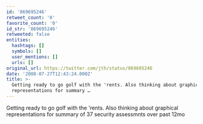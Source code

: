 ```yaml
---
id: '869695246'
retweet_count: '0'
favorite_count: '0'
id_str: '869695246'
retweeted: false
entities:
  hashtags: []
  symbols: []
  user_mentions: []
  urls: []
original_url: https://twitter.com/jth/status/869695246
date: '2008-07-27T12:43:24.000Z'
title: >-
  Getting ready to go golf with the 'rents. Also thinking about graphical
  representations for summary …
---
```


Getting ready to go golf with the 'rents. Also thinking about graphical representations for summary of 37 security assessmnts over past 12mo